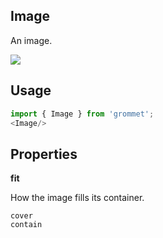 ## Image
An image.

[![](https://codesandbox.io/static/img/play-codesandbox.svg)](https://codesandbox.io/s/github/grommet/grommet-sandbox?initialpath=image&module=%2Fsrc%2FImage.js)
## Usage

```javascript
import { Image } from 'grommet';
<Image/>
```

## Properties

**fit**

How the image fills its container.

```
cover
contain
```
  